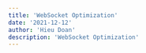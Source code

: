 ```yaml
---
title: 'WebSocket Optimization'
date: '2021-12-12'
author: 'Hieu Doan'
description: 'WebSocket Optimization'
---
```

